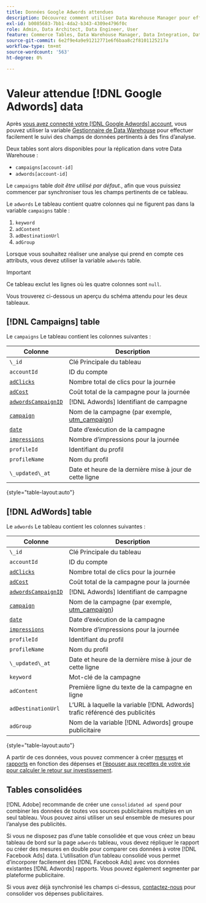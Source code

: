 ```yaml
---
title: Données Google Adwords attendues
description: Découvrez comment utiliser Data Warehouse Manager pour effectuer facilement le suivi des champs de données pertinents à des fins d’analyse.
exl-id: b0085683-7bb1-4da2-b343-4309e4796f0c
role: Admin, Data Architect, Data Engineer, User
feature: Commerce Tables, Data Warehouse Manager, Data Integration, Data Import/Export
source-git-commit: 6e2f9e4a9e91212771e6f6baa8c2f8101125217a
workflow-type: tm+mt
source-wordcount: '563'
ht-degree: 0%

---
```


# Valeur attendue [!DNL Google Adwords] data

Après [vous avez connecté votre [!DNL Google Adwords] account](../integrations/google-adwords.md), vous pouvez utiliser la variable [Gestionnaire de Data Warehouse](../../data-warehouse-mgr/tour-dwm.md) pour effectuer facilement le suivi des champs de données pertinents à des fins d’analyse.

Deux tables sont alors disponibles pour la réplication dans votre Data Warehouse :

* `campaigns[account-id]`
* `adwords[account-id]`

Le `campaigns` table *doit être utilisé par défaut.*, afin que vous puissiez commencer par synchroniser tous les champs pertinents de ce tableau.

Le `adwords` Le tableau contient quatre colonnes qui ne figurent pas dans la variable `campaigns` table :

1. `keyword`
1. `adContent`
1. `adDestinationUrl`
1. `adGroup`

Lorsque vous souhaitez réaliser une analyse qui prend en compte ces attributs, vous devez utiliser la variable `adwords` table.

>[!IMPORTANT]
>
>Ce tableau exclut les lignes où les quatre colonnes sont `null`.

Vous trouverez ci-dessous un aperçu du schéma attendu pour les deux tableaux.

## [!DNL Campaigns] table

Le `campaigns` Le tableau contient les colonnes suivantes :

| **Colonne** | **Description** |
|-----|-----|
| `\_id` | Clé Principale du tableau |
| `accountId` | ID du compte |
| [`adClicks`](https://ga-dev-tools.google/dimensions-metrics-explorer/#view=detail&amp;group=adwords&amp;jump=ga_adclicks) | Nombre total de clics pour la journée |
| [`adCost`](https://ga-dev-tools.google/dimensions-metrics-explorer/#view=detail&amp;group=adwords&amp;jump=ga_adcost) | Coût total de la campagne pour la journée |
| [`adwordsCampaignID`](https://ga-dev-tools.google/dimensions-metrics-explorer/#view=detail&amp;group=adwords&amp;jump=ga_adwordscampaignid) | [!DNL Adwords] Identifiant de campagne |
| [`campaign`](https://ga-dev-tools.google/dimensions-metrics-explorer/#view=detail&amp;group=traffic_sources&amp;jump=ga_campaign) | Nom de la campagne (par exemple, [utm\_campaign](https://support.google.com/analytics/answer/1033867?hl=en)) |
| [`date`](https://ga-dev-tools.google/dimensions-metrics-explorer/#view=detail&amp;group=time&amp;jump=ga_date) | Date d’exécution de la campagne |
| [`impressions`](https://ga-dev-tools.google/dimensions-metrics-explorer/#view=detail&amp;group=adwords&amp;jump=ga_impressions) | Nombre d’impressions pour la journée |
| `profileId` | Identifiant du profil |
| `profileName` | Nom du profil |
| `\_updated\_at` | Date et heure de la dernière mise à jour de cette ligne |

{style="table-layout:auto"}

## [!DNL AdWords] table

Le `adwords` Le tableau contient les colonnes suivantes :

| **Colonne** | **Description** |
|-----|-----|
| `\_id` | Clé Principale du tableau |
| `accountId` | ID du compte |
| [`adClicks`](https://ga-dev-tools.google/dimensions-metrics-explorer/#view=detail&amp;group=adwords&amp;jump=ga_adclicks) | Nombre total de clics pour la journée |
| [`adCost`](https://ga-dev-tools.google/dimensions-metrics-explorer/#view=detail&amp;group=adwords&amp;jump=ga_adcost) | Coût total de la campagne pour la journée |
| [`adwordsCampaignID`](https://ga-dev-tools.google/dimensions-metrics-explorer/#view=detail&amp;group=adwords&amp;jump=ga_adwordscampaignid) | [!DNL Adwords] Identifiant de campagne |
| [`campaign`](https://ga-dev-tools.google/dimensions-metrics-explorer/#view=detail&amp;group=traffic_sources&amp;jump=ga_campaign) | Nom de la campagne (par exemple, [utm\_campaign](https://support.google.com/analytics/answer/1033867?hl=en)) |
| [`date`](https://ga-dev-tools.google/dimensions-metrics-explorer/#view=detail&amp;group=time&amp;jump=ga_date) | Date d’exécution de la campagne |
| [`impressions`](https://ga-dev-tools.google/dimensions-metrics-explorer/#view=detail&amp;group=adwords&amp;jump=ga_impressions) | Nombre d’impressions pour la journée |
| `profileId` | Identifiant du profil |
| `profileName` | Nom du profil |
| `\_updated\_at` | Date et heure de la dernière mise à jour de cette ligne |
| `keyword` | Mot-clé de la campagne |
| `adContent` | Première ligne du texte de la campagne en ligne |
| `adDestinationUrl` | L’URL à laquelle la variable [!DNL Adwords] trafic référencé des publicités |
| `adGroup` | Nom de la variable [!DNL Adwords] groupe publicitaire |

{style="table-layout:auto"}

A partir de ces données, vous pouvez commencer à créer [mesures](../../../data-user/reports/ess-manage-data-metrics.md) et [rapports](../../../tutorials/using-visual-report-builder.md) en fonction des dépenses et [l’épouser aux recettes de votre vie pour calculer le retour sur investissement](../../analysis/roi-ad-camp.md).

## Tables consolidées

[!DNL Adobe] recommande de créer une `consolidated ad spend` pour combiner les données de toutes vos sources publicitaires multiples en un seul tableau. Vous pouvez ainsi utiliser un seul ensemble de mesures pour l’analyse des publicités.

Si vous ne disposez pas d’une table consolidée et que vous créez un beau tableau de bord sur la page `adwords` tableau, vous devez répliquer le rapport ou créer des mesures en double pour comparer ces données à votre [!DNL Facebook Ads] data. L’utilisation d’un tableau consolidé vous permet d’incorporer facilement des [!DNL Facebook Ads] avec vos données existantes [!DNL Adwords] rapports. Vous pouvez également segmenter par plateforme publicitaire.

Si vous avez déjà synchronisé les champs ci-dessus, [contactez-nous](https://experienceleague.adobe.com/docs/commerce-knowledge-base/kb/troubleshooting/miscellaneous/mbi-service-policies.html) pour consolider vos dépenses publicitaires.

